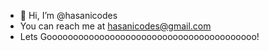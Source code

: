 - 👋 Hi, I’m @hasanicodes
- You can reach me at hasanicodes@gmail.com
- Lets Goooooooooooooooooooooooooooooooooooooooo!
<!---
hasanicodes/hasanicodes is a ✨ special ✨ repository because its `README.md` (this file) appears on your GitHub profile.
You can click the Preview link to take a look at your changes.
--->
